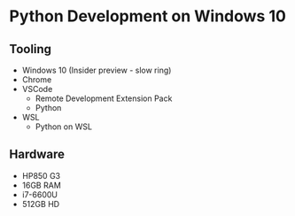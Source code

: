 # Python Development on Windows 10

## Tooling
- Windows 10 (Insider preview - slow ring)
- Chrome
- VSCode
  - Remote Development Extension Pack
  - Python
- WSL
  - Python on WSL

## Hardware
- HP850 G3
- 16GB RAM
- i7-6600U
- 512GB HD 

